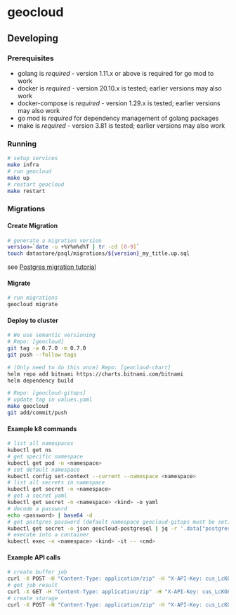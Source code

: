 # geocloud

## Developing

### Prerequisites

* golang is *required* - version 1.11.x or above is required for go mod to work
* docker is *required* - version 20.10.x is tested; earlier versions may also work
* docker-compose is *required* - version 1.29.x is tested; earlier versions may also work
* go mod is *required* for dependency management of golang packages
* make is *required* - version 3.81 is tested; earlier versions may also work

### Running

```sh
# setup services
make infra
# run geocloud
make up
# restart geocloud
make restart
```

### Migrations

#### Create Migration

```sh
# generate a migration version
version=`date -u +%Y%m%d%T | tr -cd [0-9]`
touch datastore/psql/migrations/${version}_my_title.up.sql
```

see [Postgres migration tutorial](https://github.com/golang-migrate/migrate/blob/master/database/postgres/TUTORIAL.md)

#### Migrate

```sh
# run migrations
geocloud migrate
```

#### Deploy to cluster
```sh
# We use semantic versioning
# Repo: [geocloud]
git tag -a 0.7.0 -m 0.7.0 
git push --follow-tags

# (Only need to do this once) Repo: [geocloud-chart]
helm repo add bitnami https://charts.bitnami.com/bitnami
helm dependency build

# Repo: [geocloud-gitops]
# update tag in values.yaml
make geocloud
git add/commit/push
```

#### Example k8 commands
```sh
# list all namespaces
kubectl get ns
# get specific namespace
kubectl get pod -n <namespace>
# set default namespace
kubectl config set-context --current --namespace <namespace>
# list all secrets in namespace
kubectl get secret -n <namespace>
# get a secret yaml
kubectl get secret -n <namespace> <kind> -o yaml
# decode a password
echo <password> | base64 -d
# get postgres password (default namespace geocloud-gitops must be set)
kubectl get secret -o json geocloud-postgresql | jq -r '.data["postgresql-password"]' | base64 -d
# execute into a container
kubectl exec -n <namespace> <kind> -it -- <cmd> 
```

#### Example API calls

```sh
# create buffer job
curl -X POST -H "Content-Type: application/zip" -H "X-API-Key: cus_LcKO8YPhzJZQgu" --data-binary '@/path/to/a.zip' "https://geocloud.logsquaredn.io/api/v1/job/buffer?buffer-distance=5&quadrant-segment-count=50"
# get job result
curl -X GET -H "Content-Type: application/zip" -H "X-API-Key: cus_LcKO8YPhzJZQgu" -o "/path/to/a.zip" "https://geocloud.logsquaredn.io/api/v1/job/9b45f141-a137-4f52-a36f-2640129d92e8/output/content"
# create storage
curl -X POST -H "Content-Type: application/zip" -H "X-API-Key: cus_LcKO8YPhzJZQgu" --data-binary '@/path/to/a.zip' "https://geocloud.logsquaredn.io/api/v1/storage?name=<name>"
```
